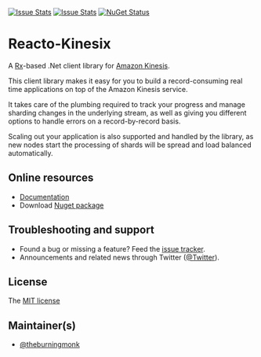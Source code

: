 [![Issue Stats](http://issuestats.com/github/theburningmonk/ReactoKinesix/badge/issue)](http://issuestats.com/github/theburningmonk/ReactoKinesix)
[![Issue Stats](http://issuestats.com/github/theburningmonk/ReactoKinesix/badge/pr)](http://issuestats.com/github/theburningmonk/ReactoKinesix)
[![NuGet Status](http://img.shields.io/nuget/v/Paket.svg?style=flat)](https://www.nuget.org/packages/reactokinesix/)

Reacto-Kinesix
=======================

A [Rx](https://rx.codeplex.com/)-based .Net client library for [Amazon Kinesis](http://aws.amazon.com/kinesis/).

This client library makes it easy for you to build a record-consuming real time applications on top of the Amazon Kinesis service.

It takes care of the plumbing required to track your progress and manage sharding changes in the underlying stream, as well as giving you different options to handle errors on a record-by-record basis.

Scaling out your application is also supported and handled by the library, as new nodes start the processing of shards will be spread and load balanced automatically.


## Online resources

* [Documentation][docs]
* Download [Nuget package][nuget]

## Troubleshooting and support

* Found a bug or missing a feature? Feed the [issue tracker][issues].
* Announcements and related news through Twitter ([@Twitter][twitter]).

## License

The [MIT license][license]

## Maintainer(s)

* [@theburningmonk](https://github.com/theburningmonk)


[docs]: http://theburningmonk.github.io/ReactoKinesix
[nuget]: https://www.nuget.org/packages/ReactoKinesix
[twitter]: https://twitter.com/ReactoKinesix
[license]: https://github.com/theburningmonk/ReactoKinesix/blob/develop/LICENSE.txt
[issues]: https://github.com/theburningmonk/ReactoKinesix/issues